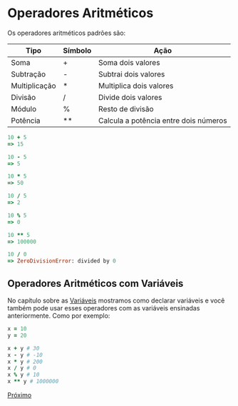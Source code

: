 # Operadores Aritméticos

Os operadores aritméticos padrões são:

| Tipo                 | Símbolo | Ação                                 |
| ---                  | ---     | ---                                  |
| Soma                 | +       | Soma dois valores                    |
| Subtração            | -       | Subtrai dois valores                 |
| Multiplicação        | *       | Multiplica dois valores              |
| Divisão              | /       | Divide dois valores                  |
| Módulo               | %       | Resto de divisão                     |
| Potência             | **      | Calcula a potência entre dois números|

```ruby
10 + 5 
=> 15

10 - 5
=> 5

10 * 5 
=> 50

10 / 5
=> 2

10 % 5
=> 0

10 ** 5
=> 100000

10 / 0
=> ZeroDivisionError: divided by 0
```

## Operadores Aritméticos com Variáveis

No capítulo sobre as [Variáveis](3-variaveis.md) mostramos como declarar variáveis e você também pode usar esses operadores com as variáveis ensinadas anteriormente. Como por exemplo:

```ruby
x = 10
y = 20

x + y # 30
x - y # -10
x * y # 200
x / y # 0
x % y # 10
x ** y # 1000000
```

[Próximo](5-operadores-relacionais.md)
